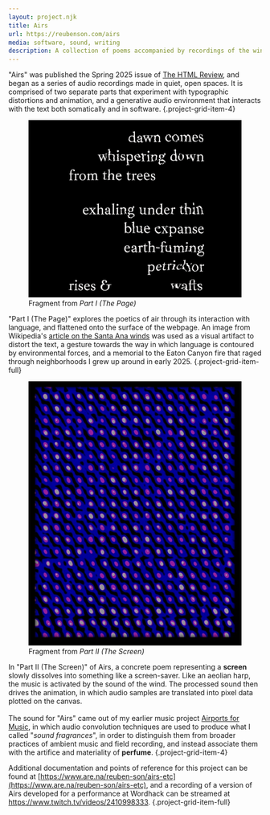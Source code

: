 ```yaml
---
layout: project.njk
title: Airs
url: https://reubenson.com/airs
media: software, sound, writing
description: A collection of poems accompanied by recordings of the wind
---
```


"Airs" was published the Spring 2025 issue of [The HTML Review](https://thehtml.review), and began as a series of audio recordings made in quiet, open spaces. It is comprised of two separate parts that experiment with typographic distortions and animation, and a generative audio environment that interacts with the text both somatically and in software.
{.project-grid-item-4}

<!-- These recordings were made in wide, open spaces, and expressed an ambiguous desire for a kind of _airiness_. During this period of my life, I contented myself with the metaphor that, as if after a long winter, I was going around and opening every window I could find. -->

<!-- <figure class="project-grid-item-2">
  <img src="/public/airs-part-1-12.png" alt="Fragment from 'Part I (The Page)'">
  <figcaption>Fragment from Airs</figcaption>
</figure> -->

<figure class="project-grid-item-2">
  <img src="/public/airs-part-1-1.jpg" alt="Fragment from 'Part I (The Page)'">
  <figcaption>Fragment from <em>Part I (The Page)</em></figcaption>
</figure>

<!-- In the summer of 2023, I began to incorporate these recordings into composed pieces, which I titled "[Airports for Music](https://www.ninaprotocol.com/hubs/airportsformusic)". Audio convolution techniques guided the construction of this music, folding the texture of space into sound. In alluding to these pieces as "sound fragrances", I wanted to distinguish them from broader practices of ambient music and field recording, and instead associate them with the artifice and materiality of **perfume**. -->

"Part I (The Page)" explores the poetics of air through its interaction with language, and flattened onto the surface of the webpage. An image from Wikipedia's [article on the Santa Ana winds](https://en.wikipedia.org/wiki/Santa_Ana_winds) was used as a visual artifact to distort the text, a gesture towards the way in which language is contoured by environmental forces, and a memorial to the Eaton Canyon fire that raged through neighborhoods I grew up around in early 2025.
{.project-grid-item-full}

<figure class="project-grid-item-2">
  <img src="/public/airs-part-2-still.jpg" alt="Fragment from 'Part II (The Screen)'">
  <figcaption>Fragment from <em>Part II (The Screen)</em></figcaption>
</figure>

In "Part II (The Screen)" of Airs, a concrete poem representing a **screen** slowly dissolves into something like a screen-saver. Like an aeolian harp, the music is activated by the sound of the wind. The processed sound then drives the animation, in which audio samples are translated into pixel data plotted on the canvas.
\
\
The sound for "Airs" came out of my earlier music project [Airports for Music](https://www.ninaprotocol.com/hubs/airportsformusic), in which audio convolution techniques are used to produce what I called "_sound fragrances_", in order to distinguish them from broader practices of ambient music and field recording, and instead associate them with the artifice and materiality of **perfume**.
{.project-grid-item-4}

<!-- <figure class="project-grid-item-2">
  <img src="/public/airs-part-1-1.jpg" alt="Fragment from 'Part I (The Page)'">
  <figcaption>Fragment from Airs</figcaption>
</figure> -->

Additional documentation and points of reference for this project can be found at [https://www.are.na/reuben-son/airs-etc](https://www.are.na/reuben-son/airs-etc), and a recording of a version of Airs developed for a performance at Wordhack can be streamed at https://www.twitch.tv/videos/2410998333.
{.project-grid-item-full}

